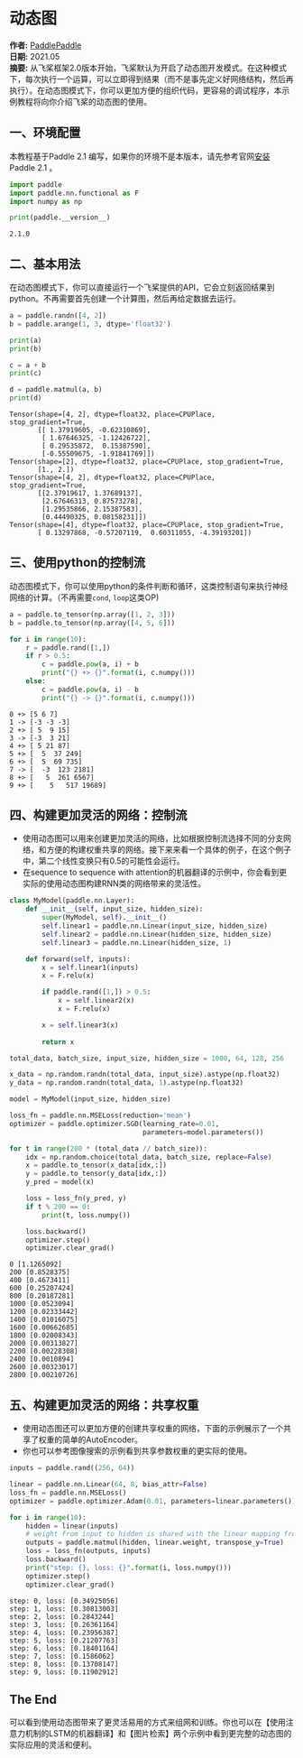 # 动态图

**作者:** [PaddlePaddle](https://github.com/PaddlePaddle) <br>
**日期:** 2021.05 <br>
**摘要:** 从飞桨框架2.0版本开始，飞桨默认为开启了动态图开发模式。在这种模式下，每次执行一个运算，可以立即得到结果（而不是事先定义好网络结构，然后再执行）。在动态图模式下，你可以更加方便的组织代码，更容易的调试程序，本示例教程将向你介绍飞桨的动态图的使用。


## 一、环境配置

本教程基于Paddle 2.1 编写，如果你的环境不是本版本，请先参考官网[安装](https://www.paddlepaddle.org.cn/install/quick) Paddle 2.1 。


```python
import paddle
import paddle.nn.functional as F
import numpy as np

print(paddle.__version__)
```

    2.1.0


## 二、基本用法

在动态图模式下，你可以直接运行一个飞桨提供的API，它会立刻返回结果到python。不再需要首先创建一个计算图，然后再给定数据去运行。


```python
a = paddle.randn([4, 2])
b = paddle.arange(1, 3, dtype='float32')

print(a)
print(b)

c = a + b
print(c)

d = paddle.matmul(a, b)
print(d)
```

    Tensor(shape=[4, 2], dtype=float32, place=CPUPlace, stop_gradient=True,
           [[ 1.37919605, -0.62310869],
            [ 1.67646325, -1.12426722],
            [ 0.29535872,  0.15387590],
            [-0.55509675, -1.91841769]])
    Tensor(shape=[2], dtype=float32, place=CPUPlace, stop_gradient=True,
           [1., 2.])
    Tensor(shape=[4, 2], dtype=float32, place=CPUPlace, stop_gradient=True,
           [[2.37919617, 1.37689137],
            [2.67646313, 0.87573278],
            [1.29535866, 2.15387583],
            [0.44490325, 0.08158231]])
    Tensor(shape=[4], dtype=float32, place=CPUPlace, stop_gradient=True,
           [ 0.13297868, -0.57207119,  0.60311055, -4.39193201])


## 三、使用python的控制流

动态图模式下，你可以使用python的条件判断和循环，这类控制语句来执行神经网络的计算。（不再需要`cond`, `loop`这类OP)



```python
a = paddle.to_tensor(np.array([1, 2, 3]))
b = paddle.to_tensor(np.array([4, 5, 6]))

for i in range(10):
    r = paddle.rand([1,])
    if r > 0.5:
        c = paddle.pow(a, i) + b
        print("{} +> {}".format(i, c.numpy()))
    else:
        c = paddle.pow(a, i) - b
        print("{} -> {}".format(i, c.numpy()))

```

    0 +> [5 6 7]
    1 -> [-3 -3 -3]
    2 +> [ 5  9 15]
    3 -> [-3  3 21]
    4 +> [ 5 21 87]
    5 +> [  5  37 249]
    6 +> [  5  69 735]
    7 -> [  -3  123 2181]
    8 +> [   5  261 6567]
    9 +> [    5   517 19689]


## 四、构建更加灵活的网络：控制流

- 使用动态图可以用来创建更加灵活的网络，比如根据控制流选择不同的分支网络，和方便的构建权重共享的网络。接下来来看一个具体的例子，在这个例子中，第二个线性变换只有0.5的可能性会运行。
- 在sequence to sequence with attention的机器翻译的示例中，你会看到更实际的使用动态图构建RNN类的网络带来的灵活性。



```python
class MyModel(paddle.nn.Layer):
    def __init__(self, input_size, hidden_size):
        super(MyModel, self).__init__()
        self.linear1 = paddle.nn.Linear(input_size, hidden_size)
        self.linear2 = paddle.nn.Linear(hidden_size, hidden_size)
        self.linear3 = paddle.nn.Linear(hidden_size, 1)

    def forward(self, inputs):
        x = self.linear1(inputs)
        x = F.relu(x)

        if paddle.rand([1,]) > 0.5: 
            x = self.linear2(x)
            x = F.relu(x)

        x = self.linear3(x)
        
        return x     
```


```python
total_data, batch_size, input_size, hidden_size = 1000, 64, 128, 256

x_data = np.random.randn(total_data, input_size).astype(np.float32)
y_data = np.random.randn(total_data, 1).astype(np.float32)

model = MyModel(input_size, hidden_size)

loss_fn = paddle.nn.MSELoss(reduction='mean')
optimizer = paddle.optimizer.SGD(learning_rate=0.01, 
                                 parameters=model.parameters())

for t in range(200 * (total_data // batch_size)):
    idx = np.random.choice(total_data, batch_size, replace=False)
    x = paddle.to_tensor(x_data[idx,:])
    y = paddle.to_tensor(y_data[idx,:])
    y_pred = model(x)

    loss = loss_fn(y_pred, y)
    if t % 200 == 0:
        print(t, loss.numpy())

    loss.backward()
    optimizer.step()
    optimizer.clear_grad()
```

    0 [1.1265092]
    200 [0.8528375]
    400 [0.4673411]
    600 [0.25207424]
    800 [0.20187281]
    1000 [0.0523094]
    1200 [0.02333442]
    1400 [0.01016075]
    1600 [0.00662685]
    1800 [0.02008343]
    2000 [0.00313827]
    2200 [0.00228308]
    2400 [0.0010894]
    2600 [0.00323017]
    2800 [0.00210726]


## 五、构建更加灵活的网络：共享权重

- 使用动态图还可以更加方便的创建共享权重的网络，下面的示例展示了一个共享了权重的简单的AutoEncoder。
- 你也可以参考图像搜索的示例看到共享参数权重的更实际的使用。


```python
inputs = paddle.rand((256, 64))

linear = paddle.nn.Linear(64, 8, bias_attr=False)
loss_fn = paddle.nn.MSELoss()
optimizer = paddle.optimizer.Adam(0.01, parameters=linear.parameters())

for i in range(10):
    hidden = linear(inputs)
    # weight from input to hidden is shared with the linear mapping from hidden to output
    outputs = paddle.matmul(hidden, linear.weight, transpose_y=True) 
    loss = loss_fn(outputs, inputs)
    loss.backward()
    print("step: {}, loss: {}".format(i, loss.numpy()))
    optimizer.step()
    optimizer.clear_grad()
```

    step: 0, loss: [0.34925056]
    step: 1, loss: [0.30813003]
    step: 2, loss: [0.2843244]
    step: 3, loss: [0.26361164]
    step: 4, loss: [0.23956387]
    step: 5, loss: [0.21207763]
    step: 6, loss: [0.18401164]
    step: 7, loss: [0.1586062]
    step: 8, loss: [0.13708147]
    step: 9, loss: [0.11902912]


## The End

可以看到使用动态图带来了更灵活易用的方式来组网和训练。你也可以在【使用注意力机制的LSTM的机器翻译】和【图片检索】两个示例中看到更完整的动态图的实际应用的灵活和便利。
